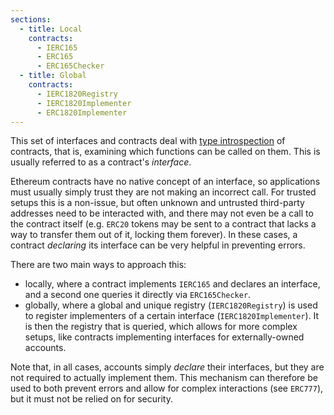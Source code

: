```yaml
---
sections:
  - title: Local
    contracts:
      - IERC165
      - ERC165
      - ERC165Checker
  - title: Global
    contracts:
      - IERC1820Registry
      - IERC1820Implementer
      - ERC1820Implementer
---
```


This set of interfaces and contracts deal with [type introspection](https://en.wikipedia.org/wiki/Type_introspection) of contracts, that is, examining which functions can be called on them. This is usually referred to as a contract's _interface_.

Ethereum contracts have no native concept of an interface, so applications must usually simply trust they are not making an incorrect call. For trusted setups this is a non-issue, but often unknown and untrusted third-party addresses need to be interacted with, and there may not even be a call to the contract itself (e.g. `ERC20` tokens may be sent to a contract that lacks a way to transfer them out of it, locking them forever). In these cases, a contract _declaring_ its interface can be very helpful in preventing errors.

There are two main ways to approach this:
 - locally, where a contract implements `IERC165` and declares an interface, and a second one queries it directly via `ERC165Checker`.
 - globally, where a global and unique registry (`IERC1820Registry`) is used to register implementers of a certain interface (`IERC1820Implementer`). It is then the registry that is queried, which allows for more complex setups, like contracts implementing interfaces for externally-owned accounts.

Note that, in all cases, accounts simply _declare_ their interfaces, but they are not required to actually implement them. This mechanism can therefore be used to both prevent errors and allow for complex interactions (see `ERC777`), but it must not be relied on for security.
